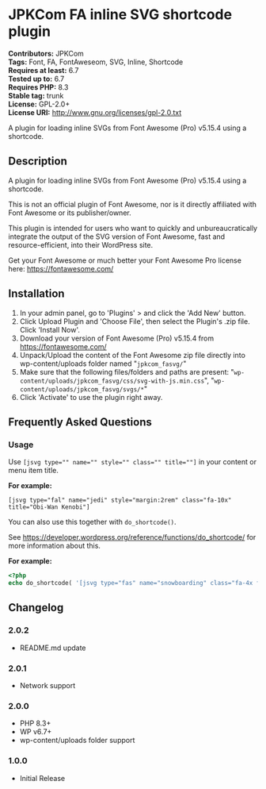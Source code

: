 # JPKCom FA inline SVG shortcode plugin

**Contributors:** JPKCom \
**Tags:** Font, FA, FontAweseom, SVG, Inline, Shortcode \
**Requires at least:** 6.7 \
**Tested up to:** 6.7 \
**Requires PHP:** 8.3 \
**Stable tag:** trunk \
**License:** GPL-2.0+ \
**License URI:** http://www.gnu.org/licenses/gpl-2.0.txt

A plugin for loading inline SVGs from Font Awesome (Pro) v5.15.4 using a shortcode.


## Description
A plugin for loading inline SVGs from Font Awesome (Pro) v5.15.4 using a shortcode.

This is not an official plugin of Font Awesome, nor is it directly affiliated with Font Awesome or its publisher/owner.

This plugin is intended for users who want to quickly and unbureaucratically integrate the output of the SVG version of Font Awesome, fast and resource-efficient, into their WordPress site.

Get your Font Awesome or much better your Font Awesome Pro license here: https://fontawesome.com/


## Installation

1. In your admin panel, go to 'Plugins' > and click the 'Add New' button.
2. Click Upload Plugin and 'Choose File', then select the Plugin's .zip file. Click 'Install Now'.
3. Download your version of Font Awesome (Pro) v5.15.4 from https://fontawesome.com/
4. Unpack/Upload the content of the Font Awesome zip file directly into wp-content/uploads folder named "`jpkcom_fasvg/`"
5. Make sure that the following files/folders and paths are present: "`wp-content/uploads/jpkcom_fasvg/css/svg-with-js.min.css`", "`wp-content/uploads/jpkcom_fasvg/svgs/*`"
6. Click 'Activate' to use the plugin right away.


## Frequently Asked Questions

### Usage

Use `[jsvg type="" name="" style="" class="" title=""]` in your content or menu item title.

**For example:**

```
[jsvg type="fal" name="jedi" style="margin:2rem" class="fa-10x" title="Obi-Wan Kenobi"]
```

You can also use this together with `do_shortcode()`.

See https://developer.wordpress.org/reference/functions/do_shortcode/ for more information about this.

**For example:**

```php
<?php
echo do_shortcode( '[jsvg type="fas" name="snowboarding" class="fa-4x fa-rotate-270" title="Snowboarding"]' );
```


## Changelog

### 2.0.2
* README.md update

### 2.0.1
* Network support

### 2.0.0
* PHP 8.3+
* WP v6.7+
* wp-content/uploads folder support

### 1.0.0
* Initial Release
